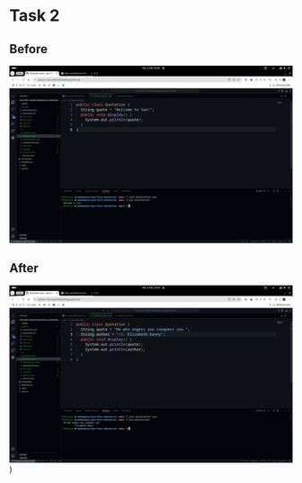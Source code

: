 # Task 2

## Before
![alt text](https://github.com/ppc-ntu-khpi/java-first-1kalina/blob/main/Solution/task2.1.png)

## After
![alt text](https://github.com/ppc-ntu-khpi/java-first-1kalina/blob/main/Solution/task2.2.png))